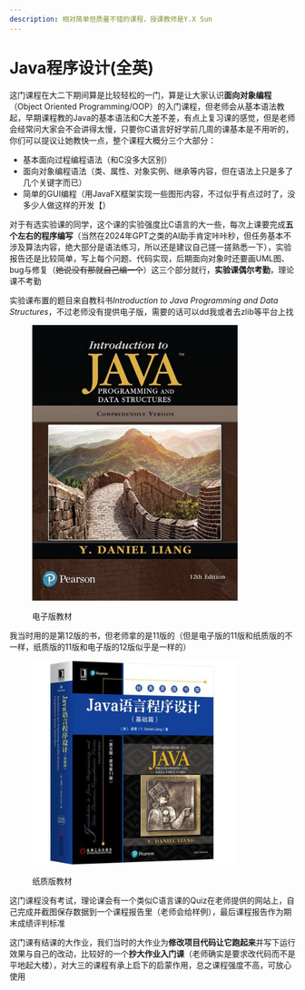 ```yaml
---
description: 相对简单但质量不错的课程，授课教师是Y.X Sun
---
```


# Java程序设计(全英)

这门课程在大二下期间算是比较轻松的一门，算是让大家认识**面向对象编程**（Object Oriented Programming/OOP）的入门课程，但老师会从基本语法教起，早期课程教的Java的基本语法和C大差不差，有点上复习课的感觉，但是老师会经常问大家会不会讲得太慢，只要你C语言好好学前几周的课基本是不用听的，你们可以提议让她教快一点，整个课程大概分三个大部分：

- 基本面向过程编程语法（和C没多大区别）
- 面向对象编程语法（类、属性、对象实例、继承等内容，但在语法上只是多了几个关键字而已）
- 简单的GUI编程（用JavaFX框架实现一些图形内容，不过似乎有点过时了，没多少人做这样的开发【）

对于有选实验课的同学，这个课的实验强度比C语言的大一些，每次上课要完成**五个左右的程序编写**（当然在2024年GPT之类的AI助手肯定咔咔秒，但任务基本不涉及算法内容，绝大部分是语法练习，所以还是建议自己搓一搓熟悉一下），实验报告还是比较简单，写上每个问题、代码实现，后期面向对象时还要画UML图、bug与修复（~~她说没有那就自己编一个~~）这三个部分就行，**实验课偶尔考勤**，理论课不考勤

实验课布置的题目来自教科书*Introduction to Java Programming and Data Structures*，不过老师没有提供电子版，需要的话可以dd我或者去zlib等平台上找

<figure><img src="../../.gitbook/assets/Java_prog_e_book.png" alt="" width="362"><figcaption><p>电子版教材</p></figcaption></figure>

我当时用的是第12版的书，但老师拿的是11版的（但是电子版的11版和纸质版的不一样，纸质版的11版和电子版的12版似乎是一样的）

<figure><img src="../../.gitbook/assets/Java_prog_paper_book.jpg" alt="" width="362"><figcaption><p>纸质版教材</p></figcaption></figure>

这门课程没有考试，理论课会有一个类似C语言课的Quiz在老师提供的网站上，自己完成并截图保存数据到一个课程报告里（老师会给样例），最后课程报告作为期末成绩评判标准

这门课有结课的大作业，我们当时的大作业为**修改项目代码让它跑起来**并写下运行效果与自己的改动，比较好的一个**抄大作业入门课**（老师确实是要求改代码而不是平地起大楼），对大三的课程有承上启下的启蒙作用，总之课程强度不高，可放心使用